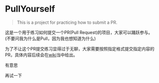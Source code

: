 # PullYourself
> This is a project for practicing how to submit a PR.

这是一个用于练习如何提交一个PR(Pull Request)的项目，大家可以踊跃参与。(不要问我为什么是Pull，因为我也想知道为什么)

为了不让这个PR提交练习显得过于无聊，大家需要按照指定格式提交指定内容的PR，具体内容后续会在[wiki](https://github.com/brucebat/PullYourself/wiki)当中给出。

有意思

再试一下

